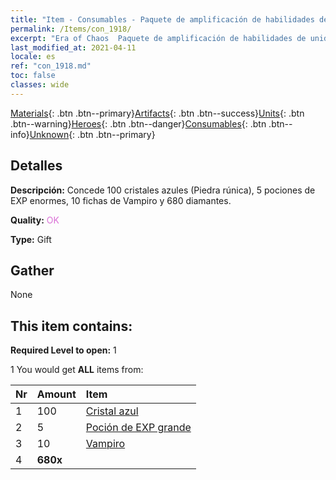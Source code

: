 ```yaml
---
title: "Item - Consumables - Paquete de amplificación de habilidades de unidad"
permalink: /Items/con_1918/
excerpt: "Era of Chaos  Paquete de amplificación de habilidades de unidad"
last_modified_at: 2021-04-11
locale: es
ref: "con_1918.md"
toc: false
classes: wide
---
```

 [Materials](/es/Items/){: .btn .btn--primary}[Artifacts](/es/Items/Artifacts/){: .btn .btn--success}[Units](/es/Items/Units/){: .btn .btn--warning}[Heroes](/es/Items/Heroes/){: .btn .btn--danger}[Consumables](/es/Items/Consumables/){: .btn .btn--info}[Unknown](/es/Items/Unknown/){: .btn .btn--primary}

## Detalles
 **Descripción:** Concede 100 cristales azules (Piedra rúnica), 5 pociones de EXP enormes, 10 fichas de Vampiro y 680 diamantes.

 **Quality:** <span style="color: #DA70D6">OK</span>

 **Type:** Gift

## Gather

  None

## This item contains:

 **Required Level to open:** 1

 1 You would get **ALL** items  from:

  | Nr | Amount |     Item    |
  |:---|:-------|:------------|
  | 1 | 100 | [Cristal azul](/es/Items/con_716/) | 
  | 2 | 5 | [Poción de EXP grande](/es/Items/con_702/) | 
  | 3 | 10 | [Vampiro](/es/Items/unt_211/) | 
  | 4 |  **680x** | <i class="fas fa-gem"/> |  | 
